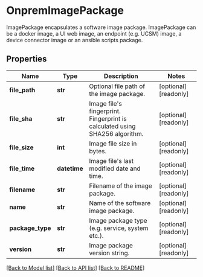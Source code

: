 # OnpremImagePackage

ImagePackage encapsulates a software image package. ImagePackage can be a docker image, a UI web image, an endpoint (e.g. UCSM) image, a device connector image or an ansible scripts package. 
## Properties
Name | Type | Description | Notes
------------ | ------------- | ------------- | -------------
**file_path** | **str** | Optional file path of the image package.   | [optional] [readonly] 
**file_sha** | **str** | Image file&#39;s fingerprint. Fingerprint is calculated using SHA256 algorithm.   | [optional] [readonly] 
**file_size** | **int** | Image file size in bytes.   | [optional] [readonly] 
**file_time** | **datetime** | Image file&#39;s last modified date and time.   | [optional] [readonly] 
**filename** | **str** | Filename of the image package.   | [optional] [readonly] 
**name** | **str** | Name of the software image package.   | [optional] [readonly] 
**package_type** | **str** | Image package type (e.g. service, system etc.).   | [optional] [readonly] 
**version** | **str** | Image package version string.    | [optional] [readonly] 

[[Back to Model list]](../README.md#documentation-for-models) [[Back to API list]](../README.md#documentation-for-api-endpoints) [[Back to README]](../README.md)


